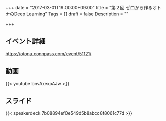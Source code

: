 +++
date = "2017-03-01T19:00:00+09:00"
title = "第２回 ゼロから作るオトナのDeep Learning"
Tags = []
draft = false
Description = ""

+++

## イベント詳細

https://otona.connpass.com/event/51121/

## 動画

{{< youtube bnvAxexpAJw >}}

## スライド

{{< speakerdeck 7b08894ef0e549d5b8abcc8f8061c77d >}}

